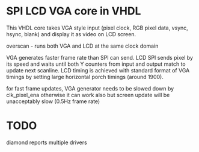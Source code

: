 # SPI LCD VGA core in VHDL

This VHDL core takes VGA style input
(pixel clock, RGB pixel data, vsync, hsync, blank)
and display it as video on LCD screen.

overscan - runs both VGA and LCD at the same clock domain

VGA generates faster frame rate than SPI can send.
LCD SPI sends pixel by its speed and waits until both 
Y counters from input and output match to update next scanline.
LCD timing is achieved with standard format of VGA timings
by setting large horizontal porch timings (around 1900).

for fast frame updates, VGA generator needs to be slowed down by clk_pixel_ena
otherwise it can work also but screen update will be unacceptably slow (0.5Hz frame rate)

# TODO

diamond reports multiple drivers
